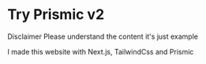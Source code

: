 # Try Prismic v2

Disclaimer
Please understand the content it's just example

I made this website with Next.js, TailwindCss and Prismic
